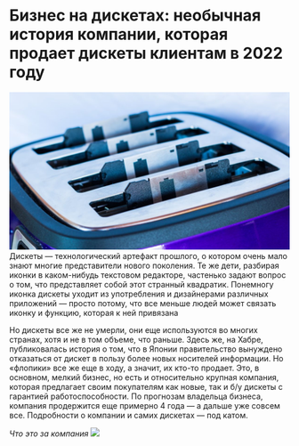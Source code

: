 # Бизнес на дискетах: необычная история компании, которая продает дискеты клиентам в 2022 году

![](1.jpeg)
Дискеты — технологический артефакт прошлого, о котором очень мало знают многие представители нового поколения. Те же дети, разбирая иконки в каком-нибудь текстовом редакторе, частенько задают вопрос о том, что представляет собой этот странный квадратик. Понемногу иконка дискеты уходит из употребления и дизайнерами различных приложений — просто потому, что все меньше людей может связать иконку и функцию, которая к ней привязана

Но дискеты все же не умерли, они еще используются во многих странах, хотя и не в том объеме, что раньше. Здесь же, на Хабре, публиковалась история о том, что в Японии правительство вынуждено отказаться от дискет в пользу более новых носителей информации. Но «флопики» все же еще в ходу, а значит, их кто-то продает. Это, в основном, мелкий бизнес, но есть и относительно крупная компания, которая предлагает своим покупателям как новые, так и б/у дискеты с гарантией работоспособности. По прогнозам владельца бизнеса, компания продержится еще примерно 4 года — а дальше уже совсем все. Подробности о компании и самих дискетах — под катом.

*Что это за компания*
![](22.jpeg)
